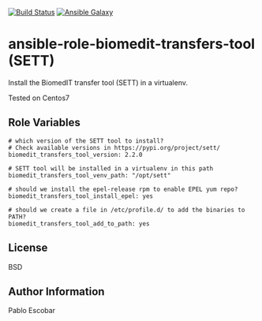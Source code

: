 [![Build Status](https://travis-ci.org/scicore-unibas-ch/ansible-role-biomedit-transfers-tool.svg?branch=master)](https://travis-ci.org/scicore-unibas-ch/ansible-role-biomedit-transfers-tool)
[![Ansible Galaxy](https://img.shields.io/badge/galaxy-scicore.biomedit_transfers_tool-blue.svg)](https://galaxy.ansible.com/scicore/biomedit_transfers_tool)


ansible-role-biomedit-transfers-tool (SETT)
=========

Install the BiomedIT transfer tool (SETT) in a virtualenv.

Tested on Centos7


Role Variables
--------------

```
# which version of the SETT tool to install?
# Check available versions in https://pypi.org/project/sett/
biomedit_transfers_tool_version: 2.2.0

# SETT tool will be installed in a virtualenv in this path
biomedit_transfers_tool_venv_path: "/opt/sett"

# should we install the epel-release rpm to enable EPEL yum repo?
biomedit_transfers_tool_install_epel: yes

# should we create a file in /etc/profile.d/ to add the binaries to PATH?
biomedit_transfers_tool_add_to_path: yes
```

License
-------

BSD

Author Information
------------------

Pablo Escobar
